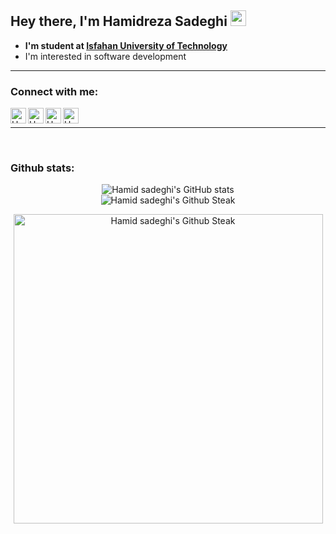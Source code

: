 ## Hey there, I'm Hamidreza Sadeghi  <img src="https://raw.githubusercontent.com/MartinHeinz/MartinHeinz/master/wave.gif" width="25px">

- **I'm student at [Isfahan University of Technology](https://iut.ac.ir)**
- I'm interested in software development 

----
### Connect with me:
[<img align="left" alt="Hamidsadeghi | Instagram" width="25px" src="https://cdn-icons-png.flaticon.com/128/2111/2111463.png" />](https://instagram.com/horr.hamid)
[<img align="left" alt="Hamidsadeghi | LinkedIn" width="25px" src="https://cdn-icons-png.flaticon.com/128/179/179330.png" />](https://www.linkedin.com/in/hamidrsadeghi)
[<img align="left" alt="Hamidsadeghi | Twitter" width="25px" src="https://cdn-icons-png.flaticon.com/128/145/145812.png" />](https://twitter.com/horr_hamid)
[<img align="left" alt="Hamidsadeghi | Gmail" width="25px" src="https://cdn-icons-png.flaticon.com/128/888/888853.png" />](xhamid0011@gmail.com)

<br>

-----

<br>

### Github stats:

<p align="center" >
  <img src="https://github-readme-stats.vercel.app/api?username=horrhamid&show_icons=true&theme=tokyonight" alt="Hamid sadeghi's GitHub stats" /><br />
  <img src="https://github-readme-streak-stats.herokuapp.com/?user=horrhamid&theme=tokyonight" alt="Hamid sadeghi's Github Steak" />
</p>
<p align="center" >
  <img src="https://github-readme-stats.vercel.app/api/top-langs/?username=horrhamid&layout=compact&theme=tokyonight" width="495" alt="Hamid sadeghi's Github Steak" />
</p>





